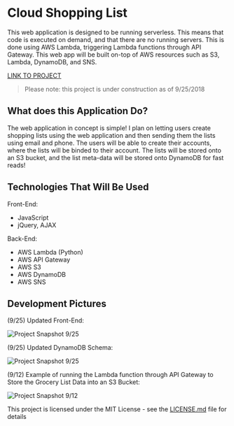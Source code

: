 # Cloud Shopping List

This web application is designed to be running serverless. This means that code is executed on demand, and that there are no running servers.
This is done using AWS Lambda, triggering Lambda functions through API Gateway. This web app will be built on-top of AWS resources such as S3, Lambda, DynamoDB, and SNS.

[LINK TO PROJECT](http://cloudshoppinglist.com.s3-website-us-east-1.amazonaws.com/)

> Please note: this project is under construction as of 9/25/2018

## What does this Application Do?

The web application in concept is simple! I plan on letting users create shopping lists using the web application and then sending them 
the lists using email and phone. The users will be able to create their accounts, where the lists will be binded to their account.
The lists will be stored onto an S3 bucket, and the list meta-data will be stored onto DynamoDB for fast reads! 

## Technologies That Will Be Used

Front-End:
- JavaScript
- jQuery, AJAX

Back-End:
- AWS Lambda (Python)
- AWS API Gateway
- AWS S3
- AWS DynamoDB
- AWS SNS

## Development Pictures

(9/25) Updated Front-End:

![Project Snapshot 9/25](https://s3-us-west-2.amazonaws.com/brandon-do-public/portfolio/cloud-shopping-list/cloud_shopping_list.PNG)


(9/25) Updated DynamoDB Schema:

![Project Snapshot 9/25](https://s3-us-west-2.amazonaws.com/brandon-do-public/portfolio/cloud-shopping-list/cloud_shopping_list_db_schema.PNG)


(9/12) Example of running the Lambda function through API Gateway to Store the Grocery List Data into an S3 Bucket:

![Project Snapshot 9/12](https://s3-us-west-2.amazonaws.com/brandon-do-public/portfolio/cloud-shopping-list/cloud_shopping_list_stage1.PNG)


This project is licensed under the MIT License - see the [LICENSE.md](LICENSE.md) file for details
